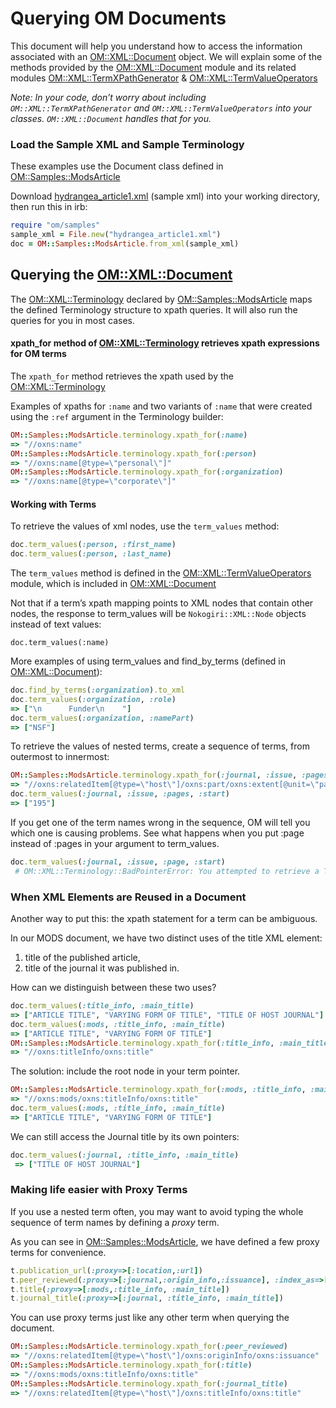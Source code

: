 # Querying OM Documents

This document will help you understand how to access the information
associated with an [OM::XML::Document](OM/XML/Document.html) object. We
will explain some of the methods provided by the
[OM::XML::Document](OM/XML/Document.html) module and its related modules
[OM::XML::TermXPathGenerator](OM/XML/TermXPathGenerator.html) &
[OM::XML::TermValueOperators](OM/XML/TermValueOperators.html)

*Note: In your code, don’t worry about including
`OM::XML::TermXPathGenerator` and `OM::XML::TermValueOperators` into your
classes. `OM::XML::Document` handles that for you.*

### Load the Sample XML and Sample Terminology

These examples use the Document class defined in
[OM::Samples::ModsArticle](https://github.com/projecthydra/om/blob/master/lib/om/samples/mods_article.rb)

Download
[hydrangea\_article1.xml](https://github.com/projecthydra/om/blob/master/spec/fixtures/mods_articles/hydrangea_article1.xml)
(sample xml) into your working directory, then run this in irb:

```ruby
require "om/samples"
sample_xml = File.new("hydrangea_article1.xml")
doc = OM::Samples::ModsArticle.from_xml(sample_xml)
```

## Querying the [OM::XML::Document](OM/XML/Document.html)

The [OM::XML::Terminology](OM/XML/Terminology.html") declared by
[OM::Samples::ModsArticle](https://github.com/projecthydra/om/blob/master/lib/om/samples/mods_article.rb)
maps the defined Terminology structure to xpath queries. It will also run the queries for you in most cases.

#### xpath\_for method of [OM::XML::Terminology](OM/XML/Terminology.html") retrieves xpath expressions for OM terms

The `xpath_for` method retrieves the xpath used by the
[OM::XML::Terminology](OM/XML/Terminology.html")

Examples of xpaths for `:name` and two variants of `:name` that were created
using the `:ref` argument in the Terminology builder:

```ruby
OM::Samples::ModsArticle.terminology.xpath_for(:name)
=> "//oxns:name"
OM::Samples::ModsArticle.terminology.xpath_for(:person)
=> "//oxns:name[@type=\"personal\"]" 
OM::Samples::ModsArticle.terminology.xpath_for(:organization)
=> "//oxns:name[@type=\"corporate\"]"
```

#### Working with Terms

To retrieve the values of xml nodes, use the `term_values` method:

```ruby
doc.term_values(:person, :first_name) 
doc.term_values(:person, :last_name) 
```

The `term_values` method is defined in the
[OM::XML::TermValueOperators](OM/XML/TermValueOperators.html) module,
which is included in [OM::XML::Document](OM/XML/Document.html)

Not that if a term’s xpath mapping points to XML nodes that contain
other nodes, the response to term\_values will be `Nokogiri::XML::Node`
objects instead of text values:

    doc.term_values(:name)

More examples of using term\_values and find\_by\_terms (defined in
[OM::XML::Document](OM/XML/Document.html)):

```ruby
doc.find_by_terms(:organization).to_xml
doc.term_values(:organization, :role)
=> ["\n      Funder\n    "] 
doc.term_values(:organization, :namePart)
=> ["NSF"]
```

To retrieve the values of nested terms, create a sequence of terms, from
outermost to innermost:

```ruby
OM::Samples::ModsArticle.terminology.xpath_for(:journal, :issue, :pages, :start)
=> "//oxns:relatedItem[@type=\"host\"]/oxns:part/oxns:extent[@unit=\"pages\"]/oxns:start" 
doc.term_values(:journal, :issue, :pages, :start)
=> ["195"] 
```

If you get one of the term names wrong in the sequence, OM will tell you
which one is causing problems. See what happens when you put :page
instead of :pages in your argument to term\_values.

```ruby
doc.term_values(:journal, :issue, :page, :start)
 # OM::XML::Terminology::BadPointerError: You attempted to retrieve a Term using this pointer: [:journal, :issue, :page] but no Term exists at that location. Everything is fine until ":page", which doesn't exist.
```

### When XML Elements are Reused in a Document

Another way to put this: the xpath statement for a term can be ambiguous.

In our MODS document, we have two distinct uses of the title XML element:

1. title of the published article,
2. title of the journal it was published in.

How can we distinguish between these two uses?

```ruby
doc.term_values(:title_info, :main_title)
=> ["ARTICLE TITLE", "VARYING FORM OF TITLE", "TITLE OF HOST JOURNAL"] 
doc.term_values(:mods, :title_info, :main_title)
=> ["ARTICLE TITLE", "VARYING FORM OF TITLE"]
OM::Samples::ModsArticle.terminology.xpath_for(:title_info, :main_title)
=> "//oxns:titleInfo/oxns:title" 
```

The solution: include the root node in your term pointer.

```ruby
OM::Samples::ModsArticle.terminology.xpath_for(:mods, :title_info, :main_title)
=> "//oxns:mods/oxns:titleInfo/oxns:title"
doc.term_values(:mods, :title_info, :main_title)
=> ["ARTICLE TITLE", "VARYING FORM OF TITLE"] 
```

We can still access the Journal title by its own pointers:

```ruby
doc.term_values(:journal, :title_info, :main_title)
 => ["TITLE OF HOST JOURNAL"] 
```

### Making life easier with Proxy Terms

If you use a nested term often, you may want to avoid typing the whole
sequence of term names by defining a *proxy* term.

As you can see in
[OM::Samples::ModsArticle](https://github.com/projecthydra/om/blob/master/lib/om/samples/mods_article.rb),
we have defined a few proxy terms for convenience.

```ruby
t.publication_url(:proxy=>[:location,:url])
t.peer_reviewed(:proxy=>[:journal,:origin_info,:issuance], :index_as=>[:facetable])
t.title(:proxy=>[:mods,:title_info, :main_title])
t.journal_title(:proxy=>[:journal, :title_info, :main_title])
```

You can use proxy terms just like any other term when querying the document.
```ruby
OM::Samples::ModsArticle.terminology.xpath_for(:peer_reviewed)
=> "//oxns:relatedItem[@type=\"host\"]/oxns:originInfo/oxns:issuance"
OM::Samples::ModsArticle.terminology.xpath_for(:title)
=> "//oxns:mods/oxns:titleInfo/oxns:title" 
OM::Samples::ModsArticle.terminology.xpath_for(:journal_title)
=> "//oxns:relatedItem[@type=\"host\"]/oxns:titleInfo/oxns:title"
```

